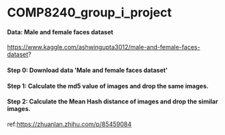 # COMP8240_group_i_project
#### Data: Male and female faces dataset
https://www.kaggle.com/ashwingupta3012/male-and-female-faces-dataset?
#### Step 0: Download data 'Male and female faces dataset'
#### Step 1: Calculate the md5 value of images and drop the same images.
#### Step 2: Calculate the Mean Hash distance of images and drop the similar images.
ref:https://zhuanlan.zhihu.com/p/85459084
